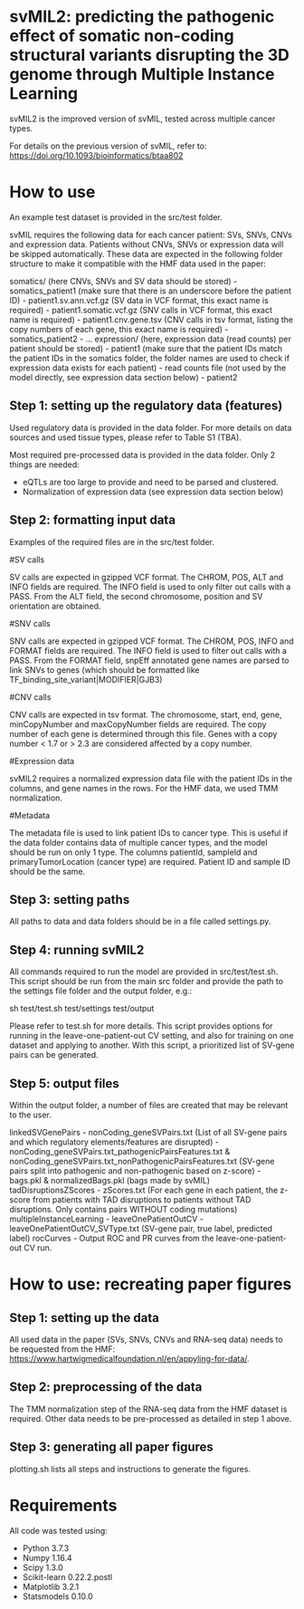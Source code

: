 # svMIL2: predicting the pathogenic effect of somatic non-coding structural variants disrupting the 3D genome through Multiple Instance Learning

svMIL2 is the improved version of svMIL, tested across multiple cancer types.

For details on the previous version of svMIL, refer to: https://doi.org/10.1093/bioinformatics/btaa802

# How to use

An example test dataset is provided in the src/test folder.

svMIL requires the following data for each cancer patient: SVs, SNVs, CNVs and expression data. Patients
without CNVs, SNVs or expression data will be skipped automatically. These data are expected in the
following folder structure to make it compatible with the HMF data used in the paper:

somatics/ (here CNVs, SNVs and SV data should be stored)
	- somatics_patient1 (make sure that there is an underscore before the patient ID)
		- patient1.sv.ann.vcf.gz (SV data in VCF format, this exact name is required)
		- patient1.somatic.vcf.gz (SNV calls in VCF format, this exact name is required)
		- patient1.cnv.gene.tsv (CNV calls in tsv format, listing the copy numbers of each gene, this exact name is required)
	- somatics_patient2
		- ...
expression/ (here, expression data (read counts) per patient should be stored)
	- patient1 (make sure that the patient IDs match the patient IDs in the somatics folder, the folder names are used to check if expression data exists for each patient)
		- read counts file (not used by the model directly, see expression data section below)
	- patient2


## Step 1: setting up the regulatory data (features)

Used regulatory data is provided in the data folder. For more details on data sources and used tissue types, please refer to Table S1 (TBA).

Most required pre-processed data is provided in the data folder. Only 2 things are needed:

- eQTLs are too large to provide and need to be parsed and clustered.
- Normalization of expression data (see expression data section below)

## Step 2: formatting input data

Examples of the required files are in the src/test folder.

#SV calls

SV calls are expected in gzipped VCF format. The CHROM, POS, ALT and INFO fields are required. The INFO field
is used to only filter out calls with a PASS. From the ALT field, the second chromosome, position and SV
orientation are obtained.

#SNV calls

SNV calls are expected in gzipped VCF format. The CHROM, POS, INFO and FORMAT fields are required. The INFO field
is used to filter out calls with a PASS. From the FORMAT field, snpEff annotated gene names are parsed
to link SNVs to genes (which should be formatted like TF_binding_site_variant|MODIFIER|GJB3)

#CNV calls

CNV calls are expected in tsv format. The chromosome, start, end, gene, minCopyNumber and maxCopyNumber fields
are required. The copy number of each gene is determined through this file. Genes with a copy number
< 1.7 or > 2.3 are considered affected by a copy number. 

#Expression data

svMIL2 requires a normalized expression data file with the patient IDs in the columns, and gene
names in the rows. For the HMF data, we used TMM normalization.

#Metadata

The metadata file is used to link patient IDs to cancer type. This is useful if the data folder
contains data of multiple cancer types, and the model should be run on only 1 type. The columns
patientId, sampleId and primaryTumorLocation (cancer type) are required. Patient ID and sample ID
should be the same.

## Step 3: setting paths

All paths to data and data folders should be in a file called settings.py.

## Step 4: running svMIL2

All commands required to run the model are provided in src/test/test.sh. This script should be
run from the main src folder and provide the path to the settings file folder and the output folder, e.g.:

sh test/test.sh test/settings test/output

Please refer to test.sh for more details. This script provides options for running in the
leave-one-patient-out CV setting, and also for training on one dataset and applying to another.
With this script, a prioritized list of SV-gene pairs can be generated.

## Step 5: output files

Within the output folder, a number of files are created that may be relevant to the user.

linkedSVGenePairs
	- nonCoding_geneSVPairs.txt (List of all SV-gene pairs and which regulatory elements/features are disrupted)
	- nonCoding_geneSVPairs.txt_pathogenicPairsFeatures.txt & nonCoding_geneSVPairs.txt_nonPathogenicPairsFeatures.txt (SV-gene pairs split into pathogenic and non-pathogenic based on z-score)
	- bags.pkl & normalizedBags.pkl (bags made by svMIL)
tadDisruptionsZScores
	- zScores.txt (For each gene in each patient, the z-score from patients with TAD disruptions to patients without TAD disruptions. Only contains pairs WITHOUT coding mutations)
multipleInstanceLearning
	- leaveOnePatientOutCV
		- leaveOnePatientOutCV_SVType.txt (SV-gene pair, true label, predicted label)
rocCurves
	- Output ROC and PR curves from the leave-one-patient-out CV run.


# How to use: recreating paper figures

## Step 1: setting up the data

All used data in the paper (SVs, SNVs, CNVs and RNA-seq data) needs to be requested from the HMF: https://www.hartwigmedicalfoundation.nl/en/appyling-for-data/.

## Step 2: preprocessing of the data

The TMM normalization step of the RNA-seq data from the HMF dataset is required. Other data needs
to be pre-processed as detailed in step 1 above.

## Step 3: generating all paper figures

plotting.sh lists all steps and instructions to generate the figures.


# Requirements

All code was tested using:
- Python 3.7.3
- Numpy 1.16.4
- Scipy 1.3.0
- Scikit-learn 0.22.2.postl
- Matplotlib 3.2.1
- Statsmodels 0.10.0


